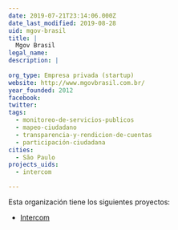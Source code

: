 ```yaml
---
date: 2019-07-21T23:14:06.000Z
date_last_modified: 2019-08-28
uid: mgov-brasil
title: |
  Mgov Brasil
legal_name: 
description: |
  
org_type: Empresa privada (startup)
website: http://www.mgovbrasil.com.br/
year_founded: 2012
facebook: 
twitter: 
tags:
  - monitoreo-de-servicios-publicos
  - mapeo-ciudadano
  - transparencia-y-rendicion-de-cuentas
  - participación-ciudadana
cities: 
  - São Paulo
projects_uids:
  - intercom

---
```


Esta organización tiene los siguientes proyectos:

- [Intercom](/proyectos/intercom)
